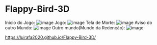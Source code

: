 # Flappy-Bird-3D
Inicio do Jogo:
![image](https://github.com/user-attachments/assets/8f62726f-2ffd-4df6-854b-72f96d448c21)
Jogo:
![image](https://github.com/user-attachments/assets/c5d01c18-49e1-48c5-ae90-ce1b5ed30b97)
Tela de Morte:
![image](https://github.com/user-attachments/assets/c8020738-0ce3-4021-a2bb-952c8a6dfe3d)
Aviso do outro Mundo:
![image](https://github.com/user-attachments/assets/37102713-d694-47b2-8289-35fa099b2bc2)
Outro mundo(Mundo da Redenção):
![image](https://github.com/user-attachments/assets/5dce003b-ec12-4535-8fcd-9803ec3477d4)

https://luirafa2020.github.io/Flappy-Bird-3D/

